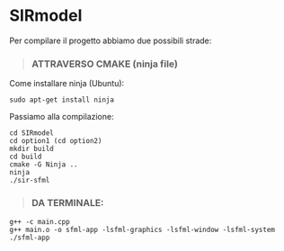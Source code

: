 # SIRmodel
Per compilare il progetto abbiamo due possibili strade:

> ### ATTRAVERSO CMAKE (ninja file)

Come installare ninja (Ubuntu):
```
sudo apt-get install ninja
```
Passiamo alla compilazione:
```
cd SIRmodel
cd option1 (cd option2)
mkdir build
cd build
cmake -G Ninja ..
ninja 
./sir-sfml
```
> ### DA TERMINALE:
```
g++ -c main.cpp
g++ main.o -o sfml-app -lsfml-graphics -lsfml-window -lsfml-system
./sfml-app
```
